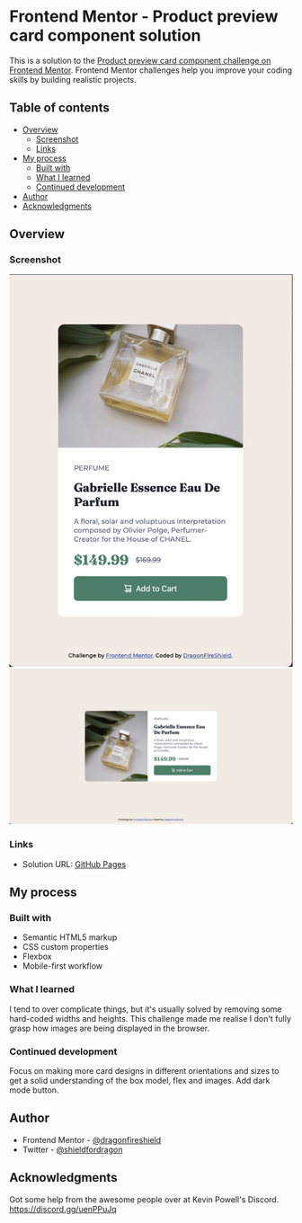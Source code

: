# Frontend Mentor - Product preview card component solution

This is a solution to the [Product preview card component challenge on Frontend Mentor](https://www.frontendmentor.io/challenges/product-preview-card-component-GO7UmttRfa). Frontend Mentor challenges help you improve your coding skills by building realistic projects. 

## Table of contents

- [Overview](#overview)
  - [Screenshot](#screenshot)
  - [Links](#links)
- [My process](#my-process)
  - [Built with](#built-with)
  - [What I learned](#what-i-learned)
  - [Continued development](#continued-development)
- [Author](#author)
- [Acknowledgments](#acknowledgments)

## Overview

### Screenshot

![](./screenshot-mobile.png)
![](./screenshot-desktop.png)

### Links

- Solution URL: [GitHub Pages](https://dragonfireshield.github.io/product-preview-card-component/)

## My process

### Built with

- Semantic HTML5 markup
- CSS custom properties
- Flexbox
- Mobile-first workflow

### What I learned

I tend to over complicate things, but it's usually solved by removing some hard-coded widths and heights. This challenge made me realise I don't fully grasp how images are being displayed in the browser.

### Continued development

Focus on making more card designs in different orientations and sizes to get a solid understanding of the box model, flex and images. Add dark mode button.

## Author

- Frontend Mentor - [@dragonfireshield](https://www.frontendmentor.io/profile/dragonfireshield)
- Twitter - [@shieldfordragon](https://www.twitter.com/shieldfordragon)

## Acknowledgments

Got some help from the awesome people over at Kevin Powell's Discord. https://discord.gg/uenPPuJq
